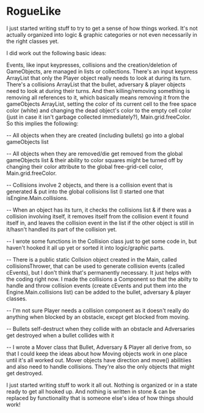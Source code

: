 # RogueLike

<p>I just started writing stuff to try to get a sense of how things worked. It's not actually organized into logic & graphic categories or not even necessarily in the right classes yet.</p>

<p>I did work out the following basic ideas:</p>

<p>Events, like input keypresses, collisions and the creation/deletion of GameObjects, are managed in lists or collections. There's an input keypress ArrayList that only the Player object really needs to look at during its turn. There's a collisions ArrayList that the bullet, adversary & player objects need to look at during their turns. And then killing/removing something is removing all references to it, which basically means removing it from the gameObjects ArrayList, setting the color of its current cell to the free space color (white)  and changing the dead object's color to the empty cell color (just in case it isn't garbage collected immediately?), Main.grid.freeColor. So this implies the following:</p>

<p>-- All objects when they are created (including bullets) go into a global gameObjects list</p>

<p>-- All objects when they are removed/die get removed from the global gameObjects list & their ability to color squares might be turned off by changing their color attribute to the global free-grid-cell color, Main.grid.freeColor.</p>

<p>-- Collisions involve 2 objects, and there is a collision event that is generated & put into the global collisions list (I started one that isEngine.Main.collisions.</p> 

<p>-- When an object has its turn, it checks the collisions list & if there was a collision involving itself, it removes itself from the collision event it found itself in, and leaves the collision event in the list if the other object is still in it/hasn't handled its part of the collision yet.</p>

<p>-- I wrote some functions in the Collision class just to get some code in, but haven't hooked it all up yet or sorted it into logic/graphic parts.</p>

<p>-- There is a public static Collsion object created in the Main, called collisionsThrower, that can be used to generate collision events (called cEvents), but I don't think that's permanently necessary. It just helps with the coding right now. I made the collisions a Component so that the abilty to handle and throw collision events (create cEvents and put them into the Engine.Main.collisions list) can be added to the bullet, adversary & player classes.</p>

<p>-- I'm not sure Player needs a collision component as it doesn't really do anything when blocked by an obstacle, except get blocked from moving.</p>

<p>-- Bullets self-destruct when they collide with an obstacle and Adversaries get destroyed when a bullet collides with it</p>

<p>-- I wrote a Mover class that Bullet, Adversary & Player all derive from, so that I could keep the ideas about how Moving objects work in one place until it's all worked out. Mover objects have direction and move() abilitiies and also need to handle collisions. They're also the only objects that might get destroyed.</p>

<p>I just started writing stuff to work it all out. Nothing is organized or in a state ready to get all hooked up. And nothing is written in stone & can be replaced by functionality that is someone else's idea of how things should work!</p>


